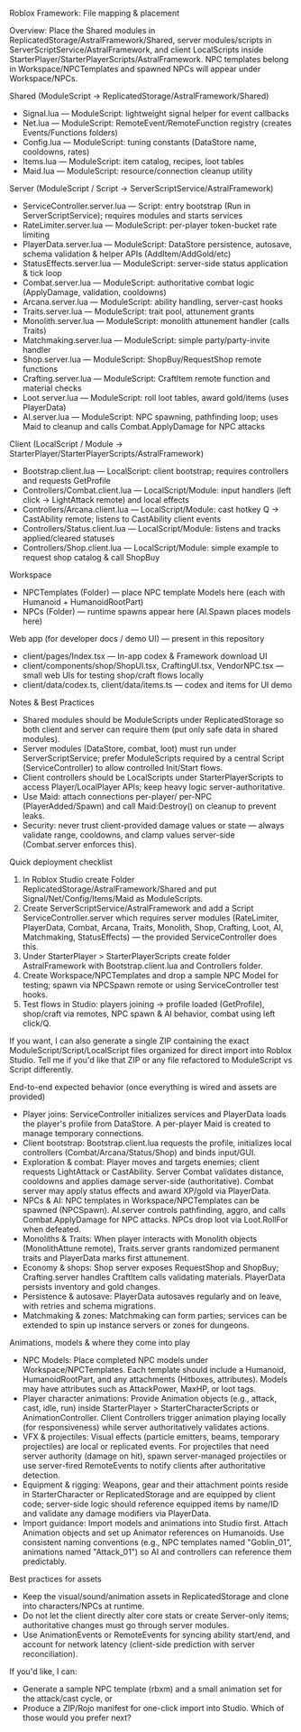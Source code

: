 Roblox Framework: File mapping & placement

Overview: Place the Shared modules in ReplicatedStorage/AstralFramework/Shared, server modules/scripts in ServerScriptService/AstralFramework, and client LocalScripts inside StarterPlayer/StarterPlayerScripts/AstralFramework. NPC templates belong in Workspace/NPCTemplates and spawned NPCs will appear under Workspace/NPCs.

Shared (ModuleScript -> ReplicatedStorage/AstralFramework/Shared)
- Signal.lua — ModuleScript: lightweight signal helper for event callbacks
- Net.lua — ModuleScript: RemoteEvent/RemoteFunction registry (creates Events/Functions folders)
- Config.lua — ModuleScript: tuning constants (DataStore name, cooldowns, rates)
- Items.lua — ModuleScript: item catalog, recipes, loot tables
- Maid.lua — ModuleScript: resource/connection cleanup utility

Server (ModuleScript / Script -> ServerScriptService/AstralFramework)
- ServiceController.server.lua — Script: entry bootstrap (Run in ServerScriptService); requires modules and starts services
- RateLimiter.server.lua — ModuleScript: per-player token-bucket rate limiting
- PlayerData.server.lua — ModuleScript: DataStore persistence, autosave, schema validation & helper APIs (AddItem/AddGold/etc)
- StatusEffects.server.lua — ModuleScript: server-side status application & tick loop
- Combat.server.lua — ModuleScript: authoritative combat logic (ApplyDamage, validation, cooldowns)
- Arcana.server.lua — ModuleScript: ability handling, server-cast hooks
- Traits.server.lua — ModuleScript: trait pool, attunement grants
- Monolith.server.lua — ModuleScript: monolith attunement handler (calls Traits)
- Matchmaking.server.lua — ModuleScript: simple party/party-invite handler
- Shop.server.lua — ModuleScript: ShopBuy/RequestShop remote functions
- Crafting.server.lua — ModuleScript: CraftItem remote function and material checks
- Loot.server.lua — ModuleScript: roll loot tables, award gold/items (uses PlayerData)
- AI.server.lua — ModuleScript: NPC spawning, pathfinding loop; uses Maid to cleanup and calls Combat.ApplyDamage for NPC attacks

Client (LocalScript / Module -> StarterPlayer/StarterPlayerScripts/AstralFramework)
- Bootstrap.client.lua — LocalScript: client bootstrap; requires controllers and requests GetProfile
- Controllers/Combat.client.lua — LocalScript/Module: input handlers (left click -> LightAttack remote) and local effects
- Controllers/Arcana.client.lua — LocalScript/Module: cast hotkey Q -> CastAbility remote; listens to CastAbility client events
- Controllers/Status.client.lua — LocalScript/Module: listens and tracks applied/cleared statuses
- Controllers/Shop.client.lua — LocalScript/Module: simple example to request shop catalog & call ShopBuy

Workspace
- NPCTemplates (Folder) — place NPC template Models here (each with Humanoid + HumanoidRootPart)
- NPCs (Folder) — runtime spawns appear here (AI.Spawn places models here)

Web app (for developer docs / demo UI) — present in this repository
- client/pages/Index.tsx — In-app codex & Framework download UI
- client/components/shop/ShopUI.tsx, CraftingUI.tsx, VendorNPC.tsx — small web UIs for testing shop/craft flows locally
- client/data/codex.ts, client/data/items.ts — codex and items for UI demo

Notes & Best Practices
- Shared modules should be ModuleScripts under ReplicatedStorage so both client and server can require them (put only safe data in shared modules).
- Server modules (DataStore, combat, loot) must run under ServerScriptService; prefer ModuleScripts required by a central Script (ServiceController) to allow controlled Init/Start flows.
- Client controllers should be LocalScripts under StarterPlayerScripts to access Player/LocalPlayer APIs; keep heavy logic server-authoritative.
- Use Maid: attach connections per-player/ per-NPC (PlayerAdded/Spawn) and call Maid:Destroy() on cleanup to prevent leaks.
- Security: never trust client-provided damage values or state — always validate range, cooldowns, and clamp values server-side (Combat.server enforces this).

Quick deployment checklist
1. In Roblox Studio create Folder ReplicatedStorage/AstralFramework/Shared and put Signal/Net/Config/Items/Maid as ModuleScripts.
2. Create ServerScriptService/AstralFramework and add a Script ServiceController.server which requires server modules (RateLimiter, PlayerData, Combat, Arcana, Traits, Monolith, Shop, Crafting, Loot, AI, Matchmaking, StatusEffects) — the provided ServiceController does this.
3. Under StarterPlayer > StarterPlayerScripts create folder AstralFramework with Bootstrap.client.lua and Controllers folder.
4. Create Workspace/NPCTemplates and drop a sample NPC Model for testing; spawn via NPCSpawn remote or using ServiceController test hooks.
5. Test flows in Studio: players joining -> profile loaded (GetProfile), shop/craft via remotes, NPC spawn & AI behavior, combat using left click/Q.

If you want, I can also generate a single ZIP containing the exact ModuleScript/Script/LocalScript files organized for direct import into Roblox Studio. Tell me if you'd like that ZIP or any file refactored to ModuleScript vs Script differently.


End-to-end expected behavior (once everything is wired and assets are provided)

- Player joins: ServiceController initializes services and PlayerData loads the player's profile from DataStore. A per-player Maid is created to manage temporary connections.
- Client bootstrap: Bootstrap.client.lua requests the profile, initializes local controllers (Combat/Arcana/Status/Shop) and binds input/GUI.
- Exploration & combat: Player moves and targets enemies; client requests LightAttack or CastAbility. Server Combat validates distance, cooldowns and applies damage server-side (authoritative). Combat server may apply status effects and award XP/gold via PlayerData.
- NPCs & AI: NPC templates in Workspace/NPCTemplates can be spawned (NPCSpawn). AI.server controls pathfinding, aggro, and calls Combat.ApplyDamage for NPC attacks. NPCs drop loot via Loot.RollFor when defeated.
- Monoliths & Traits: When player interacts with Monolith objects (MonolithAttune remote), Traits.server grants randomized permanent traits and PlayerData marks first attunement.
- Economy & shops: Shop server exposes RequestShop and ShopBuy; Crafting.server handles CraftItem calls validating materials. PlayerData persists inventory and gold changes.
- Persistence & autosave: PlayerData autosaves regularly and on leave, with retries and schema migrations.
- Matchmaking & zones: Matchmaking can form parties; services can be extended to spin up instance servers or zones for dungeons.

Animations, models & where they come into play

- NPC Models: Place completed NPC models under Workspace/NPCTemplates. Each template should include a Humanoid, HumanoidRootPart, and any attachments (Hitboxes, attributes). Models may have attributes such as AttackPower, MaxHP, or loot tags.
- Player character animations: Provide Animation objects (e.g., attack, cast, idle, run) inside StarterPlayer > StarterCharacterScripts or AnimationController. Client Controllers trigger animation playing locally (for responsiveness) while server authoritatively validates actions.
- VFX & projectiles: Visual effects (particle emitters, beams, temporary projectiles) are local or replicated events. For projectiles that need server authority (damage on hit), spawn server-managed projectiles or use server-fired RemoteEvents to notify clients after authoritative detection.
- Equipment & rigging: Weapons, gear and their attachment points reside in StarterCharacter or ReplicatedStorage and are equipped by client code; server-side logic should reference equipped items by name/ID and validate any damage modifiers via PlayerData.
- Import guidance: Import models and animations into Studio first. Attach Animation objects and set up Animator references on Humanoids. Use consistent naming conventions (e.g., NPC templates named "Goblin_01", animations named "Attack_01") so AI and controllers can reference them predictably.

Best practices for assets
- Keep the visual/sound/animation assets in ReplicatedStorage and clone into characters/NPCs at runtime.
- Do not let the client directly alter core stats or create Server-only items; authoritative changes must go through server modules.
- Use AnimationEvents or RemoteEvents for syncing ability start/end, and account for network latency (client-side prediction with server reconciliation).

If you'd like, I can:
- Generate a sample NPC template (rbxm) and a small animation set for the attack/cast cycle, or
- Produce a ZIP/Rojo manifest for one-click import into Studio.
Which of those would you prefer next?
